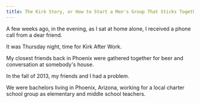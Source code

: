 ```yaml
---
title: The Kirk Story, or How to Start a Men's Group That Sticks Together
---
```


A few weeks ago, in the evening, as I sat at home alone, I received a phone call from a dear friend.

It was Thursday night, time for Kirk After Work.

My closest friends back in Phoenix were gathered together for beer and conversation at somebody's house.

In the fall of 2013, my friends and I had a problem.

We were bachelors living in Phoenix, Arizona, working for a local charter school group as elementary and middle school teachers.
